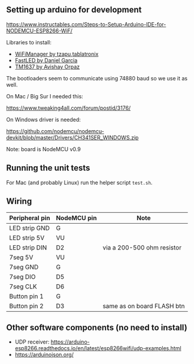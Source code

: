 ## Setting up arduino for development

https://www.instructables.com/Steps-to-Setup-Arduino-IDE-for-NODEMCU-ESP8266-WiF/

Libraries to install:
- [WiFiManager by tzapu,tablatronix](https://github.com/tzapu/WiFiManager)
- [FastLED by Daniel Garcia](http://fastled.io)
- [TM1637 by Avishay Orpaz](https://github.com/avishorp/TM1637)

The bootloaders seem to communicate using 74880 baud so we use it as well.

On Mac / Big Sur I needed this:

https://www.tweaking4all.com/forum/postid/3176/

On Windows driver is needed:

https://github.com/nodemcu/nodemcu-devkit/blob/master/Drivers/CH341SER_WINDOWS.zip

Note: board is NodeMCU v0.9

## Running the unit tests

For Mac (and probably Linux) run the helper script `test.sh`.

## Wiring

| Peripheral pin | NodeMCU pin | Note                       |
|----------------|-------------|----------------------------|
| LED strip GND  | G           |                            |
| LED strip 5V   | VU          |                            |
| LED strip DIN  | D2          | via a 200-500 ohm resistor |
| 7seg 5V        | VU          |                            |
| 7seg GND       | G           |                            |
| 7seg DIO       | D5          |                            |
| 7seg CLK       | D6          |                            |
| Button pin 1   | G           |                            |
| Button pin 2   | D3          | same as on board FLASH btn |

## Other software components (no need to install)

- UDP receiver: https://arduino-esp8266.readthedocs.io/en/latest/esp8266wifi/udp-examples.html
- https://arduinojson.org/
